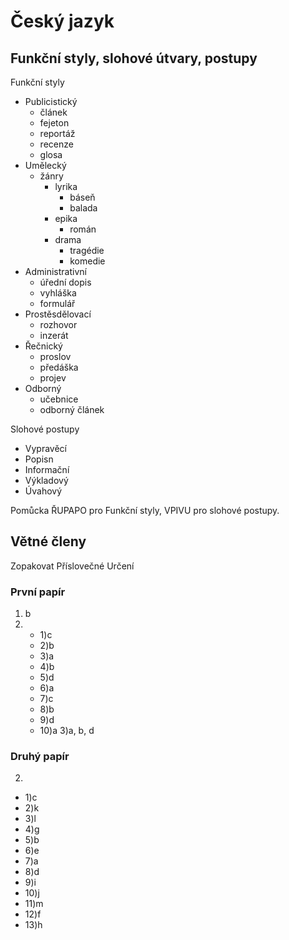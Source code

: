 # Český jazyk


## Funkční styly, slohové útvary, postupy
Funkční styly
- Publicistický
	- článek
	- fejeton
	- reportáž
	- recenze
	- glosa
- Umělecký
	- žánry
		- lyrika
			- báseň
			- balada
		- epika
			- román
		- drama
			- tragédie
			- komedie
- Administrativní
	- úřední dopis
	- vyhláška
	- formulář
- Prostěsdělovací
	- rozhovor
	- inzerát
- Řečnický
	- proslov
	- předáška
	- projev
- Odborný
	- učebnice
	- odborný článek

Slohové postupy
- Vypravěcí
- Popisn
- Informační
- Výkladový
- Úvahový

Pomůcka ŘUPAPO pro Funkční styly, VPIVU pro slohové postupy.

## Větné členy

Zopakovat Příslovečné Určení

### První papír

1) b
2) 
	- 1)c
	- 2)b
	- 3)a
	- 4)b
	- 5)d
	- 6)a
	- 7)c
	- 8)b
	- 9)d
	- 10)a
3)a, b, d

### Druhý papír

2)

- 1)c
- 2)k
- 3)l
- 4)g
- 5)b
- 6)e
- 7)a
- 8)d
- 9)i
- 10)j
- 11)m
- 12)f
- 13)h 
